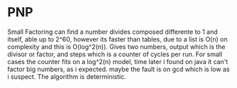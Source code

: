 # PNP
Small Factoring can find a number divides composed differente to 1 and itself, able up to 2^60, however its faster than tables, due to a list is O(n) on complexity and this is O(log^2(n)).
Gives two numbers, output which is the divisor or factor, and steps which is a counter of cycles per run. For small cases the counter fits on a log^2(n) model, time later i found on
java it can't factor big numbers, as i expected. maybe the fault is on gcd which is low as i suspect. The algorithm is deterministic.
